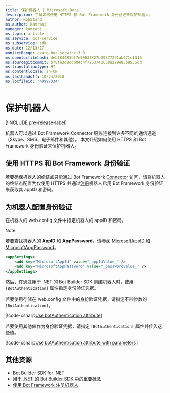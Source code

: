 ```yaml
---
title: 保护机器人 | Microsoft Docs
description: 了解如何使用 HTTPS 和 Bot Framework 身份验证来保护机器人。
author: RobStand
ms.author: kamrani
manager: kamrani
ms.topic: article
ms.service: bot-service
ms.subservice: sdk
ms.date: 12/13/17
monikerRange: azure-bot-service-3.0
ms.openlocfilehash: deb184483bf7e0963f827b20377291ab971c1516
ms.sourcegitcommit: b78fe3d8dd604c4f7233740658a229e85b8535dd
ms.translationtype: HT
ms.contentlocale: zh-CN
ms.lasthandoff: 10/24/2018
ms.locfileid: "49997334"
---
```

# <a name="secure-your-bot"></a>保护机器人

[!INCLUDE [pre-release-label](../includes/pre-release-label-v3.md)]

机器人可以通过 Bot Framework Connector 服务连接到许多不同的通信通道（Skype、SMS、电子邮件和其他）。 本文介绍如何使用 HTTPS 和 Bot Framework 身份验证来保护机器人。

## <a name="use-https-and-bot-framework-authentication"></a>使用 HTTPS 和 Bot Framework 身份验证

若要确保机器人的终结点只能通过 Bot Framework [Connector](bot-builder-dotnet-concepts.md#connector) 访问，请将机器人的终结点配置为仅使用 HTTPS 并通过[注册](~/bot-service-quickstart-registration.md)机器人启用 Bot Framework 身份验证来获取其 appID 和密码。 

## <a name="configure-authentication-for-your-bot"></a>为机器人配置身份验证

在机器人的 web.config 文件中指定机器人的 appID 和密码。 

> [!NOTE]
> 若要查找机器人的 **AppID** 和 **AppPassword**，请参阅 [ MicrosoftAppID 和 MicrosoftAppPassword](~/bot-service-manage-overview.md#microsoftappid-and-microsoftapppassword)。

```xml
<appSettings>
    <add key="MicrosoftAppId" value="_appIdValue_" />
    <add key="MicrosoftAppPassword" value="_passwordValue_" />
</appSettings>
```

然后，在通过用于 .NET 的 Bot Builder SDK 创建机器人时，使用 `[BotAuthentication]` 属性指定身份验证凭据。 

若要使用存储在 web.config 文件中的身份验证凭据，请指定不带参数的 `[BotAuthentication]`。

[!code-csharp[Use botAuthentication attribute](../includes/code/dotnet-security.cs#attribute1)]

若要使用其他值作为身份验证凭据，请指定 `[BotAuthentication]` 属性并传入这些值。

[!code-csharp[Use botAuthentication attribute with parameters](../includes/code/dotnet-security.cs#attribute2)]

## <a name="additional-resources"></a>其他资源

- [Bot Builder SDK for .NET](bot-builder-dotnet-overview.md)
- [用于 .NET 的 Bot Builder SDK 中的重要概念](bot-builder-dotnet-concepts.md)
- [使用 Bot Framework 注册机器人](~/bot-service-quickstart-registration.md)
